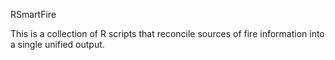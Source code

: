 RSmartFire

This is a collection of R scripts that reconcile sources of fire information into a single unified output.